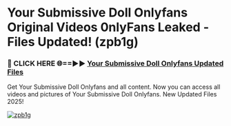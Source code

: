 # Your Submissive Doll Onlyfans Original Videos 0nlyFans Leaked - Files Updated! (zpb1g)

<h3>🔴 CLICK HERE 🌐==►► <a href="https://tinyurl.com/x26r9saj" rel="nofollow">Your Submissive Doll Onlyfans Updated Files</a></h3>

Get Your Submissive Doll Onlyfans and all content. Now you can access all videos and pictures of Your Submissive Doll Onlyfans. New Updated Files 2025!

[![zpb1g](https://i.imgur.com/LkgZPqh.gif)](https://tinyurl.com/x26r9saj)
